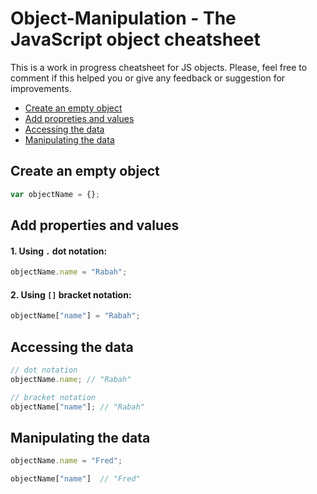# Object-Manipulation - The JavaScript object cheatsheet
This is a work in progress cheatsheet for JS objects. Please, feel free to comment if this helped you or give any feedback or suggestion for improvements.

- [Create an empty object](#create-an-empty-object)
- [Add propreties and values](#add-properties-and-values)
- [Accessing the data](#accessing-the-data)
- [Manipulating the data](#manipulating-the-data)


## Create an empty object
```javascript
var objectName = {};
```
## Add properties and values
#### 1. Using `.` dot notation:
```javascript
objectName.name = "Rabah";
```
#### 2. Using `[]` bracket notation:
```javascript
objectName["name"] = "Rabah";
```
## Accessing the data
```javascript
// dot notation
objectName.name; // "Rabah"

// bracket notation
objectName["name"]; // "Rabah"
```
## Manipulating the data
```javascript
objectName.name = "Fred";

objectName["name"]  // "Fred"
```

